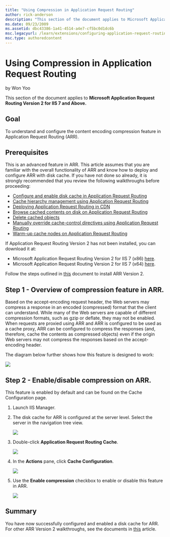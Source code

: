 ```yaml
---
title: "Using Compression in Application Request Routing"
author: rick-anderson
description: "This section of the document applies to Microsoft Application Request Routing Version 2 for IIS 7 and Above. Goal To understand and configure the content enc..."
ms.date: 09/23/2009
ms.assetid: dbc43386-1a41-4514-a4e7-cf5bc0d1dc6b
msc.legacyurl: /learn/extensions/configuring-application-request-routing-arr/using-compression-in-application-request-routing
msc.type: authoredcontent
---
```

Using Compression in Application Request Routing
====================
by Won Yoo

This section of the document applies to **Microsoft Application Request Routing Version 2 for IIS 7 and Above.**

## Goal

To understand and configure the content encoding compression feature in Application Request Routing (ARR).

## Prerequisites

This is an advanced feature in ARR. This article assumes that you are familiar with the overall functionality of ARR and know how to deploy and configure ARR with disk cache. If you have not done so already, it is strongly recommended that you review the following walkthroughs before proceeding:

- [Configure and enable disk cache in Application Request Routing](configure-and-enable-disk-cache-in-application-request-routing.md)
- [Cache hierarchy management using Application Request Routing](cache-hierarchy-management-using-application-request-routing.md)
- [Deploying Application Request Routing in CDN](../installing-application-request-routing-arr/deploying-application-request-routing-in-cdn.md)
- [Browse cached contents on disk on Application Request Routing](browse-cached-contents-on-disk-on-application-request-routing.md)
- [Delete cached objects](delete-cached-objects.md)
- [Manually override cache-control directives using Application Request Routing](manually-override-cache-control-directives-using-application-request-routing.md)
- [Warm-up cache nodes on Application Request Routing](warm-up-cache-nodes-on-application-request-routing.md)

If Application Request Routing Version 2 has not been installed, you can download it at:

- Microsoft Application Request Routing Version 2 for IIS 7 (x86) [here](https://download.microsoft.com/download/4/D/F/4DFDA851-515F-474E-BA7A-5802B3C95101/ARRv2_setup_x86.EXE).
- Microsoft Application Request Routing Version 2 for IIS 7 (x64) [here](https://download.microsoft.com/download/3/4/1/3415F3F9-5698-44FE-A072-D4AF09728390/ARRv2_setup_x64.EXE).

Follow the steps outlined in [this](../installing-application-request-routing-arr/install-application-request-routing-version-2.md) document to install ARR Version 2.

## Step 1 - Overview of compression feature in ARR.

Based on the accept-encoding request header, the Web servers may compress a response in an encoded (compressed) format that the client can understand. While many of the Web servers are capable of different compression formats, such as gzip or deflate, they may not be enabled. When requests are proxied using ARR and ARR is configured to be used as a cache proxy, ARR can be configured to compress the responses (and, therefore, cache the contents as compressed objects) even if the origin Web servers may not compress the responses based on the accept-encoding header.

The diagram below further shows how this feature is designed to work:

[![](using-compression-in-application-request-routing/_static/image2.jpg)](using-compression-in-application-request-routing/_static/image1.jpg)

## Step 2 - Enable/disable compression on ARR.

This feature is enabled by default and can be found on the Cache Configuration page.

1. Launch IIS Manager.
2. The disk cache for ARR is configured at the server level. Select the server in the navigation tree view.

    ![](using-compression-in-application-request-routing/_static/image3.jpg)
3. Double-click **Application Request Routing Cache**.

    [![](using-compression-in-application-request-routing/_static/image5.jpg)](using-compression-in-application-request-routing/_static/image4.jpg)
4. In the **Actions** pane, click **Cache Configuration**.

    [![](using-compression-in-application-request-routing/_static/image7.jpg)](using-compression-in-application-request-routing/_static/image6.jpg)
5. Use the **Enable compression** checkbox to enable or disable this feature in ARR.

    [![](using-compression-in-application-request-routing/_static/image9.jpg)](using-compression-in-application-request-routing/_static/image8.jpg)

## Summary

You have now successfully configured and enabled a disk cache for ARR. For other ARR Version 2 walkthroughs, see the documents in [this](../planning-for-arr/application-request-routing-version-2-overview.md) article.
